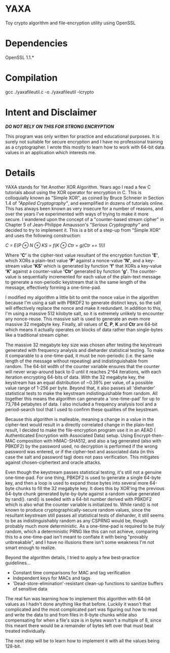 # YAXA
Toy crypto algorithm and file-encryption utility using OpenSSL

# Dependencies
OpenSSL 1.1.*

# Compilation

gcc ./yaxafileutil.c -o ./yaxafileutil -lcrypto

# Intent and Disclaimer

__*DO NOT RELY ON THIS FOR STRONG ENCRYPTION*__

This program was only written for practice and educational purposes.  It is surely not suitable for secure encryption and I have no professional training as a cryptographer.  I wrote this mostly to learn how to work with 64-bit data values in an application which interests me.

# Details

YAXA stands for Yet Another XOR Algorithm.  Years ago I read a few C tutorials about using the XOR operator for encryption in C. This is colloquially known as "Simple XOR", as coined by Bruce Schneier in Section 1.4 of *"Applied Cryptography"*, and exemplified in dozens of tutorials online.  This has always been known as very insecure for a number of reasons, and over the years I've experimented with ways of trying to make it more secure.  I wandered upon the concept of a "counter-based stream cipher" in Chapter 5 of Jean-Philippe Amausson's *"Serious Cryptography"* and decided to try to implement it.  This is a bit of a step-up from "Simple XOR" and uses the following construction:

*C = E(P ⊕ N ⊕ KS = f(K ⊕ Ctr = g(Ctr += 1)))*

Where **'C'** is the cipher-text value resultant of the encryption function **'E'**, which XORs a plain-text value **'P'** against a nonce-value **'N'**, and a key-stream value **'KS'** which is generated by function **'f'** that XORs a key-value **'K'** against a counter-value **'Ctr'** generated by function **'g'**.  The counter-value is sequentially incremented for each value of the plain-text message to generate a non-periodic keystream that is the same length of the message, effectively forming a one-time-pad.

I modified my algorithm a little bit to omit the nonce value in the algorithm because I'm using a salt with PBKDF2 to generate distinct keys, so the salt will effectively replace the nonce and make it redundant. In addition to this, I'm using a massive 512 kilobyte salt, so it is extremely unlikely to encounter any nonce-reuse.  This massive salt is used to generate an even more massive 32 megabyte key. Finally, all values of **C**, **P**, **K** and **Ctr** are 64-bit which means it actually operates on blocks of data rather than single-bytes like a traditional stream cipher.

The massive 32 megabyte key size was chosen after testing the keystream generated with frequency analysis and dieharder statistical testing. To make it comparable to a one-time-pad, it must be non-periodic (i.e. the same length of the message without repeating) and indistinguishable from random.  The 64-bit width of the counter variable ensures that the counter will never wrap-around back to 0 until it reaches 2^64 iterations, with each iteration encrypting 64-bits of data. With the 32 megabyte key, the keystream has an equal distribution of ~0.39% per value, of a possible value range of 1-256 per byte.  Beyond that, it also passes all 'dieharder' statistical tests to make the keystream indistinguishable from random. All together this  means the algorithm can generate a 'one-time-pad' for up to 73,784 petabytes of data.  I also included a frequency analysis tool and a period-search tool that I used to confirm these qualities of the keystream.

Because this algorithm is malleable, meaning a change in a value in the cipher-text would result in a directly correlated change in the plain-text result, I decided to make the file-encryption program use it in an AEAD ( Authenticated Encryption with Associated Data) setup. Using Encrypt-then-MAC composition with HMAC-SHA512, and also a tag generated (also with PBKDF2) by the password used, no decryption is performed if the wrong password was entered, or if the cipher-text and associated data (in this case the salt and password tag) does not pass verification.  This mitigates against chosen-ciphertext and oracle attacks.

Even though the keystream passes statistical testing, it's still not a genuine one-time-pad. For one thing, PBKDF2 is used to generate a single 64-byte key, and then a loop is used to expand those bytes into several more 64-byte chunks to fill the 32 megabyte key.  It does this by XOR'ing the previous 64-byte chunk generated byte-by-byte against a random value generated by rand().  rand() is seeded with a 64-bit number derived with PBKDF2 which is also what the counter variable is initialized to.  While rand() is not known to produce cryptographically-secure random values, since the resultant keystream still passes all statistical tests of dieharder, it still seems to be as indistinguishably random as any CSPRNG would be, though probably much more deterministic.  As a one-time-pad is required to be *truly* random, which a deterministic PRNG like this can not achieve, comparing this to a one-time-pad isn't meant to conflate it with being "provably unbreakable", and I have no illusions there isn't some weakness I'm not smart enough to realize.

Beyond the algorithm details, I tried to apply a few best-practice guidelines...
* Constant time comparisons for MAC and tag verification
* Independent keys for MACs and tags
* 'Dead-store-elimination'-resistant clean-up functions to sanitize buffers of sensitive data

The real fun was learning how to implement this algorithm with 64-bit values as I hadn't done anything like that before. Luckily it wasn't that complicated and the most complicated part was figuring out how to read and write the data to and from files in 8-byte chunks whlie also compensating for when a file's size is in bytes wasn't a multiple of 8, since this meant there would be a remainder of bytes left over that must beat treated individually.

The next step will be to learn how to implement it with all the values being 128-bit.
